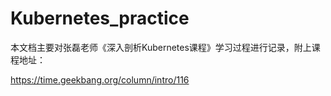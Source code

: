 # Kubernetes_practice

本文档主要对张磊老师《深入剖析Kubernetes课程》学习过程进行记录，附上课程地址：

https://time.geekbang.org/column/intro/116



